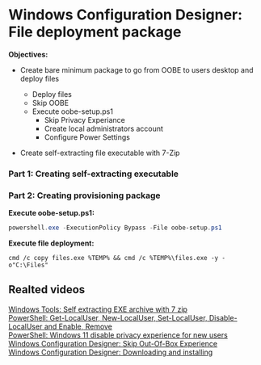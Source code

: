 # Windows Configuration Designer: File deployment package

 <b>Objectives:</b>

 * Create bare minimum package to go from OOBE to users desktop and deploy files
    * Deploy files
    * Skip OOBE
    * Execute oobe-setup.ps1
        * Skip Privacy Experiance
        * Create local administrators account
        * Configure Power Settings

* Create self-extracting file executable with 7-Zip

### Part 1: Creating self-extracting executable

### Part 2: Creating provisioning package

<b>Execute oobe-setup.ps1:</b>

```powershell
powershell.exe -ExecutionPolicy Bypass -File oobe-setup.ps1
```

<b>Execute file deployment:</b>

```batch
cmd /c copy files.exe %TEMP% && cmd /c %TEMP%\files.exe -y -o"C:\Files"
```

## Realted videos

[Windows Tools: Self extracting  EXE archive with 7 zip](https://youtu.be/8Iaj9hbnnBA) <br />
[PowerShell: Get-LocalUser, New-LocalUser, Set-LocalUser, Disable-LocalUser and Enable, Remove](https://youtu.be/9PtT7FfPO3Q) <br />
[PowerShell: Windows 11 disable privacy experience for new users](https://youtu.be/YSVsOY2A7F8) <br />
[Windows Configuration Designer: Skip Out-Of-Box Experience](https://youtu.be/Lqf4i1nHV7I) <br />
[Windows Configuration Designer: Downloading and installing](https://youtu.be/cSa12YaNMbU)